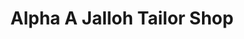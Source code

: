 ---
title: "Alpha A Jalloh Tailor Shop"
url: /zwedru/alpha-a-jalloh-tailor-shop/
shop: Schneiderei
---